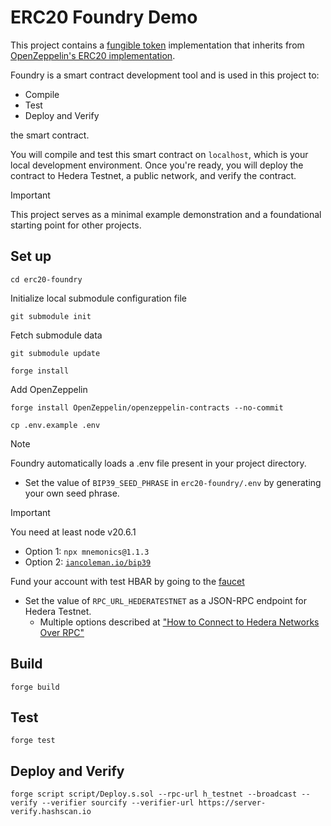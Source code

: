 # ERC20 Foundry Demo

This project contains a [fungible token](https://eips.ethereum.org/EIPS/eip-20) implementation
that inherits from [OpenZeppelin's ERC20 implementation](https://docs.openzeppelin.com/contracts/5.x/api/token/erc20).

Foundry is a smart contract development tool and is used in this project to:

- Compile
- Test
- Deploy and Verify

the smart contract.

You will compile and test this smart contract on `localhost`, which is your local development environment. Once you're ready, you will deploy the contract to Hedera Testnet, a public network, and verify the contract.

> [!IMPORTANT]
> This project serves as a minimal example demonstration and a foundational starting point for other projects.

## Set up

```shell
cd erc20-foundry
```

Initialize local submodule configuration file
```shell
git submodule init
```

Fetch submodule data
```shell
git submodule update
```

```shell
forge install
```

Add OpenZeppelin
```shell
forge install OpenZeppelin/openzeppelin-contracts --no-commit
```

```shell
cp .env.example .env
```

> [!NOTE]
> Foundry automatically loads a .env file present in your project directory.

- Set the value of `BIP39_SEED_PHRASE` in `erc20-foundry/.env` by generating your own seed phrase.

> [!IMPORTANT]
> You need at least node v20.6.1

  - Option 1: `npx mnemonics@1.1.3`
  - Option 2: [`iancoleman.io/bip39`](https://iancoleman.io/bip39/)

  Fund your account with test HBAR by going to the [faucet](https://portal.hedera.com/faucet)

- Set the value of `RPC_URL_HEDERATESTNET` as a JSON-RPC endpoint for Hedera Testnet.
  - Multiple options described at ["How to Connect to Hedera Networks Over RPC"
](https://docs.hedera.com/hedera/tutorials/more-tutorials/json-rpc-connections)

## Build

```shell
forge build
```

## Test
```shell
forge test
```

## Deploy and Verify

```shell
forge script script/Deploy.s.sol --rpc-url h_testnet --broadcast --verify --verifier sourcify --verifier-url https://server-verify.hashscan.io
```